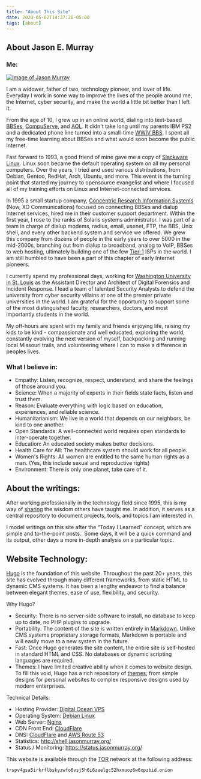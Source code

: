 ```yaml
---
title: "About This Site"
date: 2020-05-02T14:37:20-05:00
tags: [about]
---
```


## About Jason E. Murray

### Me:

[![Image of Jason Murray ](/images/2023-12-23-22-55-56.png)](/images/2023-12-23-22-55-56.png)

I am a widower, father of two, technology pioneer, and lover of life.  Everyday I work in some way to improve the lives of the people around me, the Internet, cyber security, and make the world a little bit better than I left it.

From the age of 10, I grew up in an online world, dialing into text-based [BBSes](https://en.wikipedia.org/wiki/Bulletin_board_system), [CompuServe](https://en.wikipedia.org/wiki/CompuServe), and [AOL](https://aol.com). It didn't take long until my parents IBM PS2 and a dedicated phone line turned into a small-time [WWIV BBS](https://en.wikipedia.org/wiki/WWIV). I spent all my free-time learning about BBSes and what would soon become the public Internet.

Fast forward to 1993, a good friend of mine gave me a copy of [Slackware Linux](http://www.slackware.com/).  Linux soon became the default operating system on all my personal computers.  Over the years, I tried and used various distributions, from Debian, Gentoo, RedHat, Arch, Ubuntu, and more.  This event is the turning point that started my journey to opensource evangelist and where I focused all of my training efforts on Linux and Internet-connected services.

In 1995 a small startup company, [Concentric Research Information Systems](http://cris.com/) (Now, XO Communications) focused on connecting BBSes and dialup Internet services, hired me in their customer support department.  Within the first year, I rose to the ranks of Solaris systems administrator.  I was part of a team in charge of dialup modems, radius, email, usenet, FTP,  the BBS, Unix shell, and every other backend system and service we offered.  We grew this company from dozens of people in the early years to over 5000 in the mid-2000s, branching out from dialup to broadband, analog to VoIP, BBSes to web hosting, ultimately building one of the few [Tier-1](https://en.wikipedia.org/wiki/Tier_1_network) ISPs in the world.  I am still humbled to have been a part of this chapter of early Internet pioneers.

I currently spend my professional days, working for [Washington University in St. Louis](https://wustl.edu) as the Assistant Director and Architect of Digital Forensics and Incident Response. I lead a team of talented Security Analysts to defend the university from cyber security villains at one of the premier private universities in the world.  I am grateful for the opportunity to support some of the most distinguished faculty, researchers, doctors, and most importantly students in the world.

My off-hours are spent with my family and friends enjoying life, raising my kids to be kind - compassionate and well educated, exploring the world, constantly evolving the next version of myself, backpacking and running local Missouri trails, and volunteering where I can to make a difference in peoples lives.

### What I believe in:

- Empathy: Listen, recognize, respect, understand, and share the feelings of those around you.
- Science: When a majority of experts in their fields state facts, listen and trust them.
- Reason: Evaluate everything with logic based on education, experiences, and reliable science.
- Humanitarianism: We live in a world that depends on our neighbors, be kind to one another.
- Open Standards: A well-connected world requires open standards to inter-operate together.
- Education: An educated society makes better decisions.
- Health Care for All: The healthcare system should work for all people.
- Women's Rights: All women are entitled to the same human rights as a man. (Yes, this include sexual and reproductive rights)
- Environment: There is only one planet, take care of it.

## About the writings:

After working professionally in the technology field since 1995, this is my way of [sharing](/posts/) the wisdom others have taught me.  In addition, it serves as a central repository to document projects, tools, and topics I am interested in.  

I model writings on this site after the “Today I Learned” concept, which are simple and to-the-point posts.  Some days, it will be a quick command and its output, other days a more in-depth analysis on a particular topic.



## Website Technology:

[Hugo](https://gohugo.io/) is the foundation of this website.   Throughout the past 20+ years, this site has evolved through many different frameworks, from static HTML to dynamic CMS systems.  It has been a lengthy endeavor to find a balance between elegant themes, ease of use, flexibility, and security.

Why Hugo?

- Security: There is no server-side software to install, no database to keep up to date, no PHP plugins to upgrade.
- Portability: The content of the site is written entirely in [Markdown](https://gohugo.io/content-management/formats/).   Unlike CMS systems proprietary storage formats, Markdown is portable and will easily move to a new system in the future.
- Fast: Once Hugo generates the site content, the entire site is self-hosted in standard HTML and CSS.  No databases or dynamic scripting languages are required.
- Themes: I have limited creative ability when it comes to website design.  To fill this void, Hugo has a rich repository of [themes](https://themes.gohugo.io/); from simple designs for personal websites to complex responsive designs used by modern enterprises.

Technical Details:

- Hosting Provider: [Digital Ocean VPS](https://www.digitalocean.com/)
- Operating System: [Debian Linux](https://www.debian.org/)
- Web Server: [Nginx](https://www.nginx.com/)
- CDN Front End: [CloudFlare](https://www.cloudflare.com/)
- DNS: [CloudFlare](https://www.cloudflare.com/) and [AWS Route 53](https://aws.amazon.com/route53/)
- Statistics: http://shell.jasonmurray.org/
- Status / Monitoring: https://status.jasonmurray.org/

This website is available through the [TOR](https://www.torproject.org/) network at the following address: 

```
trspv4gsa5irkrflbskyzwfo6vsj5h6i6zaelgc52hxmuoz6w6xpzbid.onion
```
